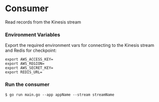 # Consumer

Read records from the Kinesis stream

### Environment Variables

Export the required environment vars for connecting to the Kinesis stream and Redis for checkpoint:

```
export AWS_ACCESS_KEY=
export AWS_REGION=
export AWS_SECRET_KEY=
export REDIS_URL=
```

### Run the consumer

    $ go run main.go --app appName --stream streamName
